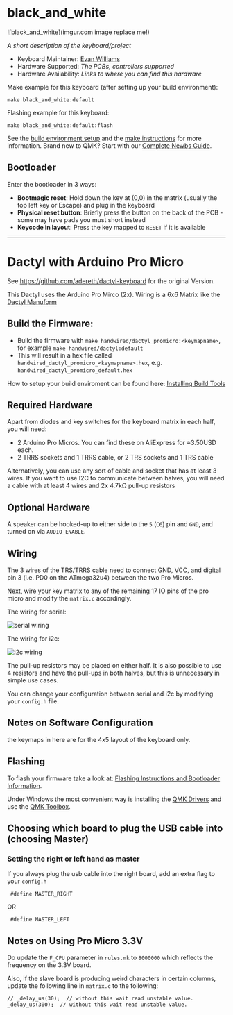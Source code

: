 # black_and_white

![black_and_white](imgur.com image replace me!)

*A short description of the keyboard/project*

* Keyboard Maintainer: [Evan Williams](https://github.com/sbagu3tti)
* Hardware Supported: *The PCBs, controllers supported*
* Hardware Availability: *Links to where you can find this hardware*

Make example for this keyboard (after setting up your build environment):

    make black_and_white:default

Flashing example for this keyboard:

    make black_and_white:default:flash

See the [build environment setup](https://docs.qmk.fm/#/getting_started_build_tools) and the [make instructions](https://docs.qmk.fm/#/getting_started_make_guide) for more information. Brand new to QMK? Start with our [Complete Newbs Guide](https://docs.qmk.fm/#/newbs).

## Bootloader

Enter the bootloader in 3 ways:

* **Bootmagic reset**: Hold down the key at (0,0) in the matrix (usually the top left key or Escape) and plug in the keyboard
* **Physical reset button**: Briefly press the button on the back of the PCB - some may have pads you must short instead
* **Keycode in layout**: Press the key mapped to `RESET` if it is available



------------------------------------------



# Dactyl with Arduino Pro Micro

See https://github.com/adereth/dactyl-keyboard for the original Version.

This Dactyl uses the Arduino Pro Mirco (2x).
Wiring is a 6x6 Matrix like the [Dactyl Manuform](https://github.com/qmk/qmk_firmware/tree/master/keyboards/handwired/dactyl_manuform)


## Build the Firmware:

  - Build the firmware with `make handwired/dactyl_promicro:<keymapname>`, for example `make handwired/dactyl:default`
  - This will result in a hex file called `handwired_dactyl_promicro_<keymapname>.hex`, e.g.
    `handwired_dactyl_promicro_default.hex`

How to setup your build enviroment can be found here: [Installing Build Tools](https://docs.qmk.fm/#/getting_started_build_tools)

## Required Hardware

Apart from diodes and key switches for the keyboard matrix in each half, you
will need:

* 2 Arduino Pro Micros. You can find these on AliExpress for ≈3.50USD each.
* 2 TRRS sockets and 1 TRRS cable, or 2 TRS sockets and 1 TRS cable

Alternatively, you can use any sort of cable and socket that has at least 3
wires. If you want to use I2C to communicate between halves, you will need a
cable with at least 4 wires and 2x 4.7kΩ pull-up resistors

## Optional Hardware
A speaker can be hooked-up to either side to the `5` (`C6`) pin and `GND`, and turned on via `AUDIO_ENABLE`.

## Wiring

The 3 wires of the TRS/TRRS cable need to connect GND, VCC, and digital pin 3 (i.e.
PD0 on the ATmega32u4) between the two Pro Micros.

Next, wire your key matrix to any of the remaining 17 IO pins of the pro micro
and modify the `matrix.c` accordingly.

The wiring for serial:

![serial wiring](https://i.imgur.com/C3D1GAQ.png)

The wiring for i2c:

![i2c wiring](https://i.imgur.com/Hbzhc6E.png)

The pull-up resistors may be placed on either half. It is also possible
to use 4 resistors and have the pull-ups in both halves, but this is
unnecessary in simple use cases.

You can change your configuration between serial and i2c by modifying your `config.h` file.

## Notes on Software Configuration

the keymaps in here are for the 4x5 layout of the keyboard only.

## Flashing

To flash your firmware take a look at: [Flashing Instructions and Bootloader Information](https://docs.qmk.fm/#/flashing).

Under Windows the most convenient way is installing the [QMK Drivers](https://github.com/qmk/qmk_driver_installer/releases) and use the [QMK Toolbox](https://github.com/qmk/qmk_toolbox/releases).


## Choosing which board to plug the USB cable into (choosing Master)

### Setting the right or left hand as master

If you always plug the usb cable into the right board, add an extra flag to your `config.h`
```
 #define MASTER_RIGHT
```

OR

```
 #define MASTER_LEFT
```


Notes on Using Pro Micro 3.3V
-----------------------------

Do update the `F_CPU` parameter in `rules.mk` to `8000000` which reflects
the frequency on the 3.3V board.

Also, if the slave board is producing weird characters in certain columns,
update the following line in `matrix.c` to the following:

```
// _delay_us(30);  // without this wait read unstable value.
_delay_us(300);  // without this wait read unstable value.
```
